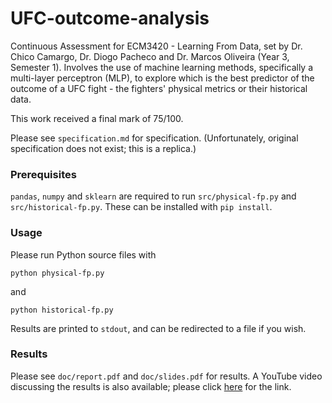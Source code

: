 # UFC-outcome-analysis
Continuous Assessment for ECM3420 - Learning From Data, set by Dr. Chico Camargo, Dr. Diogo Pacheco and Dr. Marcos Oliveira (Year 3, Semester 1). Involves the use of machine learning methods, specifically a multi-layer perceptron (MLP), to explore which is the best predictor of the outcome of a UFC fight - the fighters' physical metrics or their historical data.

This work received a final mark of 75/100.

Please see `specification.md` for specification. (Unfortunately, original specification does not exist; this is a replica.)

### Prerequisites

`pandas`, `numpy` and `sklearn` are required to run `src/physical-fp.py` and `src/historical-fp.py`. These can be installed with `pip install`.

### Usage

Please run Python source files with

```
python physical-fp.py
```

and

```
python historical-fp.py
```

Results are printed to `stdout`, and can be redirected to a file if you wish.

### Results

Please see `doc/report.pdf` and `doc/slides.pdf` for results. A YouTube video discussing the results is also available; please click <a href="https://youtu.be/tM9piZdOQkc">here</a> for the link. 
